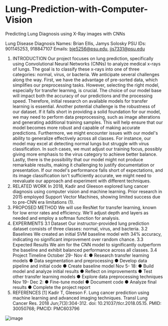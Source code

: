 # Lung-Prediction-with-Computer-Vision
Predicting Lung Diagnosis using X-Ray images with CNNs

Lung Disease Diagnosis
Names: Brian Ellis, Jamys Solosky
PSU IDs: 901145253, 918847107
Emails: bje5256@psu.edu, jjs7331@psu.edu
 
1.	INTRODUCTION
Our project focuses on lung prediction, specifically using Convolutional Neural Networks (CNNs) to analyze medical x-rays of lungs. The goal is to classify these x-rays into one of three categories: normal, virus, or bacteria. We anticipate several challenges along the way.
First, we have the advantage of pre-sorted data, which simplifies our preprocessing tasks. However, selecting the right model, especially for transfer learning, is crucial. The choice of our model base will impact both the accuracy of our predictions and the processing speed. Therefore, initial research on available models for transfer learning is essential.
Another potential challenge is the robustness of our dataset. If it falls short in providing a solid foundation for our model, we may need to perform data preprocessing, such as image alterations and generating additional training samples. This will help ensure that our model becomes more robust and capable of making accurate predictions.
Furthermore, we might encounter issues with our model's ability to generalize effectively across all classes. For instance, our model may excel at detecting normal lungs but struggle with virus classification. In such cases, we must adjust our training focus, possibly giving more emphasis to the virus category to achieve better balance.
Lastly, there is the possibility that our model might not produce remarkable results, making it challenging to justify documentation or presentation. If our model's performance falls short of expectations, and its image classification isn't sufficiently accurate, we might need to reevaluate our approach and experiment with different techniques.
2.	RELATED WORK
In 2018, Kadir and Gleeson explored lung cancer diagnosis using computer vision and machine learning. Prior research in 2015 employed Support Vector Machines, showing limited success due to pre-CNN era limitations (1).
2.	PROPOSED METHOD
We will use ResNet for transfer learning, known for low error rates and efficiency. We'll adjust depth and layers as needed and employ a softmax function for analysis.
3.	EXPERIMENTS
3.1	Dataset
Our instructor-provided lung prediction dataset consists of three classes: normal, virus, and bacteria.
3.2	Baselines
We created an initial SVM baseline model with 34% accuracy, indicating no significant improvement over random chance.
3.3	Expected Results We	aim	for	the	CNN	model	to	significantly outperform	the	baseline	and	exhibit	balanced performance across all classes.
3.4	Project Timeline October 29- Nov 4:
●	Research transfer learning models
●	Data segmentation and preprocessing
●	Develop data pipeline and initial code
●	Create baseline model Nov 5- 18:
●	Build model and analyze initial results
●	Reflect on improvements
●	Test other transfer learning models
●	Explore data preprocessing techniques Nov 19- Dec 2:
●	Fine-tune model
●	Document code
●	Analyze final results
●	Complete the project report
4.	REFERENCES
[1]	Kadir T, Gleeson F. Lung cancer prediction using machine learning and advanced imaging techniques. Transl Lung Cancer Res. 2018 Jun;7(3):304-312. doi:
10.21037/tlcr.2018.05.15. PMID: 30050768; PMCID: PMC603796

![image](https://github.com/brianellis1997/Lung-Prediction-with-Computer-Vision/assets/77399436/3bbd1e77-3dbd-4cc0-8ccd-98e4707b5cb7)

